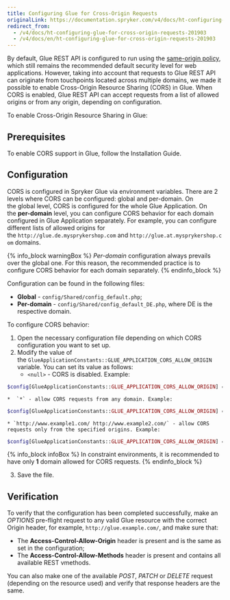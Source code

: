 ```yaml
---
title: Configuring Glue for Cross-Origin Requests
originalLink: https://documentation.spryker.com/v4/docs/ht-configuring-glue-for-cross-origin-requests-201903
redirect_from:
  - /v4/docs/ht-configuring-glue-for-cross-origin-requests-201903
  - /v4/docs/en/ht-configuring-glue-for-cross-origin-requests-201903
---
```


By default, Glue REST API is configured to run using the [same-origin policy](https://en.wikipedia.org/wiki/Same-origin_policy), which still remains the recommended default security level for web applications. However, taking into account that requests to Glue REST API can originate from touchpoints located across multiple domains, we made it possible to enable Cross-Origin Resource Sharing (CORS) in Glue. When CORS is enabled, Glue REST API can accept requests from a list of allowed origins or from any origin, depending on configuration.
    
To enable Cross-Origin Resource Sharing in Glue:
    
## Prerequisites
To enable CORS support in Glue, follow the Installation Guide.
    
## Configuration
CORS is configured in Spryker Glue via environment variables. There are 2 levels where CORS can be configured: global and per-domain. On the global level, CORS is configured for the whole Glue Application. On the **per-domain** level, you can configure CORS behavior for each domain configured in Glue Application separately. For example, you can configure different lists of allowed origins for the `http://glue.de.mysprykershop.com` and `http://glue.at.mysprykershop.com` domains.

{% info_block warningBox %}
_Per-domain_ configuration always prevails over the global one. For this reason, the recommended practice is to configure CORS behavior for each domain separately.
{% endinfo_block %}

Configuration can be found in the following files:
    
* **Global** - `config/Shared/config_default.php`;
* **Per-domain** - `config/Shared/config_default_DE.php`, where DE is the respective domain.

To configure CORS behavior:

1. Open the necessary configuration file depending on which CORS configuration you want to set up.
2. Modify the value of the `GlueApplicationConstants::GLUE_APPLICATION_CORS_ALLOW_ORIGIN` variable. You can set its value as follows:
    * `<null>` - CORS is disabled. Example:

```php
$config[GlueApplicationConstants::GLUE_APPLICATION_CORS_ALLOW_ORIGIN] = '';
```

    *  `*` - allow CORS requests from any domain. Example:

```php
$config[GlueApplicationConstants::GLUE_APPLICATION_CORS_ALLOW_ORIGIN] = '*';
```

    * `http://www.example1.com/ http://www.example2.com/` - allow CORS requests only from the specified origins. Example:

```php
$config[GlueApplicationConstants::GLUE_APPLICATION_CORS_ALLOW_ORIGIN] = 'http://www.example1.com/ http://www.example2.com/';
```

{% info_block infoBox %}
In constraint environments, it is recommended to have only **1** domain allowed for CORS requests.
{% endinfo_block %}

3. Save the file.

## Verification
To verify that the configuration has been completed successfully, make an _OPTIONS_ pre-flight request to any valid Glue resource with the correct Origin header, for example, `http://glue.example.com/`, and make sure that:

* The **Access-Control-Allow-Origin** header is present and is the same as set in the configuration;
* The **Access-Control-Allow-Methods** header is present and contains all available REST vmethods.

You can also make one of the available _POST_, _PATCH_ or _DELETE_ request (depending on the resource used) and verify that response headers are the same.

<!-- Last review date: Mar 14, 2019--by Volodymyr Volkov-->
